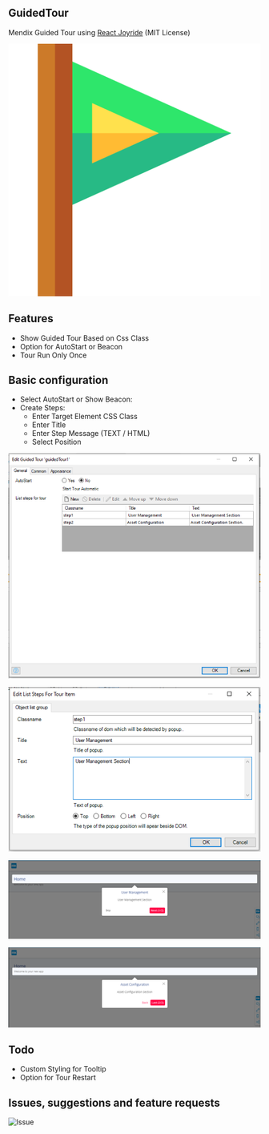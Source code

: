 ## GuidedTour
Mendix Guided Tour using [React Joyride](https://github.com/gilbarbara/react-joyride) (MIT License)

![logo](/assets/logo.png)

## Features
- Show Guided Tour Based on Css Class
- Option for AutoStart or Beacon
- Tour Run Only Once

## Basic configuration

- Select AutoStart or Show Beacon:
-  Create Steps:
    - Enter Target Element CSS Class
    - Enter Title
    - Enter Step Message (TEXT / HTML)
    - Select Position

![config1](/assets/Config1.PNG)

![config2](/assets/Config2.PNG)

![config3](/assets/config3.PNG)

![config4](/assets/config4.PNG)

## Todo
- Custom Styling for Tooltip
- Option for Tour Restart

## Issues, suggestions and feature requests
![Issue](https://github.com/Yogendra0Sharma/GuidedTour/issues)
